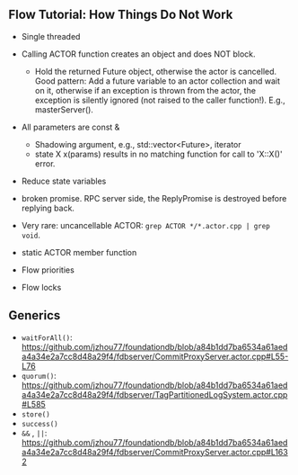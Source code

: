 ## Flow Tutorial: How Things Do Not Work

* Single threaded
* Calling ACTOR function creates an object and does NOT block.
  * Hold the returned Future object, otherwise the actor is cancelled.
  Good pattern: Add a future variable to an actor collection and wait on it, otherwise if an exception is thrown from the actor, the exception is silently ignored (not raised to the caller function!). E.g., masterServer().

* All parameters are const &
  * Shadowing argument, e.g., std::vector<Future<Void>>, iterator
  * state X x(params) results in no matching function for call to 'X::X()' error.

* Reduce state variables
* broken promise. RPC server side, the ReplyPromise is destroyed before replying back.

* Very rare: uncancellable ACTOR: `grep ACTOR */*.actor.cpp | grep void`.
* static ACTOR member function
* Flow priorities
* Flow locks

## Generics

* `waitForAll()`: https://github.com/jzhou77/foundationdb/blob/a84b1dd7ba6534a61aeda4a34e2a7cc8d48a29f4/fdbserver/CommitProxyServer.actor.cpp#L55-L76
* `quorum()`: https://github.com/jzhou77/foundationdb/blob/a84b1dd7ba6534a61aeda4a34e2a7cc8d48a29f4/fdbserver/TagPartitionedLogSystem.actor.cpp#L585
* `store()`
* `success()`
* `&&` , `||`: https://github.com/jzhou77/foundationdb/blob/a84b1dd7ba6534a61aeda4a34e2a7cc8d48a29f4/fdbserver/CommitProxyServer.actor.cpp#L1632
